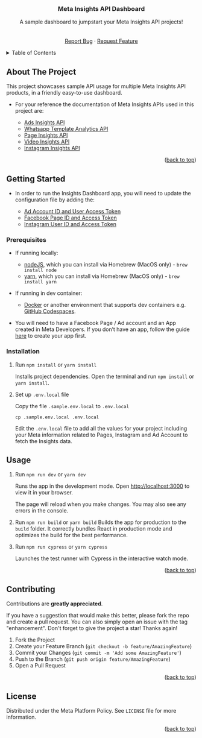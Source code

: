 <!-- PROJECT LOGO -->
<br />
<div align="center">
  
<h3 align="center">Meta Insights API Dashboard</h3>

  <p align="center">
    A sample dashboard to jumpstart your Meta Insights API projects!
    <br />
    <br />
    <br />
    <a href="https://github.com/fbsamples/insights_dashboard/issues">Report Bug</a>
    ·
    <a href="https://github.com/fbsamples/insights_dashboard/issues">Request Feature</a>
  </p>
</div>



<!-- TABLE OF CONTENTS -->
<details>
  <summary>Table of Contents</summary>
  <ol>
    <li>
      <a href="#about-the-project">About The Project</a>
    </li>
    <li>
      <a href="#getting-started">Getting Started</a>
      <ul>
        <li><a href="#prerequisites">Prerequisites</a></li>
        <li><a href="#installation">Installation</a></li>
      </ul>
    </li>
    <li><a href="#usage">Usage</a></li>
    <li><a href="#contributing">Contributing</a></li>
    <li><a href="#license">License</a></li>
  </ol>
</details>



<!-- ABOUT THE PROJECT -->
## About The Project

This project showcases sample API usage for multiple Meta Insights API products, in a friendly easy-to-use dashboard.

* For your reference the documentation of Meta Insights APIs used in this project are:

    - [Ads Insights API](https://developers.facebook.com/docs/marketing-api/insights/)
    - [Whatsapp Template Analytics API](https://developers.facebook.com/docs/whatsapp/business-management-api/analytics/)
    - [Page Insights API](https://developers.facebook.com/docs/platforminsights/page)
    - [Video Insights API](https://developers.facebook.com/docs/video-api/guides/insights/)
    - [Instagram Insights API](https://developers.facebook.com/docs/instagram-api/guides/insights)

<p align="right">(<a href="#readme-top">back to top</a>)</p>



<!-- GETTING STARTED -->
## Getting Started

* In order to run the Insights Dashboard app, you will need to update the configuration file by adding the:

    - [Ad Account ID and User Access Token](https://developers.facebook.com/docs/facebook-login/guides/access-tokens/)
    - [Facebook Page ID and Access Token](https://developers.facebook.com/docs/pages/access-tokens)
    - [Instagram User ID and Access Token](https://developers.facebook.com/docs/instagram-api/getting-started)

### Prerequisites

* If running locally:
    * [nodeJS](https://nodejs.org/en/download/), which you can install via Homebrew (MacOS only)  - `brew install node`
    * [yarn](https://classic.yarnpkg.com/lang/en/docs/install), which you can install via Homebrew (MacOS only) - `brew install yarn`
* If running in dev container:
    * [Docker](https://www.docker.com/) or another environment that supports dev containers e.g. [GitHub Codespaces](https://github.com/features/codespaces).

* You will need to have a Facebook Page / Ad account and an App created in Meta Developers. If you don’t have an app, follow the guide [here](https://developers.facebook.com/docs/development/) to create your app first.


### Installation

1. Run `npm install` or `yarn install`

    Installs project dependencies.
    Open the terminal and run `npm install` or `yarn install`.

2. Set up `.env.local` file

    Copy the file `.sample.env.local` to `.env.local`

    ```
    cp .sample.env.local .env.local
    ```

    Edit the `.env.local` file to add all the values for your project including your Meta information related to Pages, Instagram and Ad Account to fetch the Insights data.


## Usage
1. Run `npm run dev` or `yarn dev`

   Runs the app in the development mode. Open [http://localhost:3000](http://localhost:3000) to view it in your browser.

    The page will reload when you make changes. You may also see any errors in the console.

2. Run `npm run build` or `yarn build`
    Builds the app for production to the `build` folder.
It correctly bundles React in production mode and optimizes the build for the best performance.

3. Run `npm run cypress` or `yarn cypress`

    Launches the test runner with Cypress in the interactive watch mode.


<p align="right">(<a href="#readme-top">back to top</a>)</p>



<!-- CONTRIBUTING -->
## Contributing

Contributions are **greatly appreciated**.

If you have a suggestion that would make this better, please fork the repo and create a pull request. You can also simply open an issue with the tag "enhancement".
Don't forget to give the project a star! Thanks again!

1. Fork the Project
2. Create your Feature Branch (`git checkout -b feature/AmazingFeature`)
3. Commit your Changes (`git commit -m 'Add some AmazingFeature'`)
4. Push to the Branch (`git push origin feature/AmazingFeature`)
5. Open a Pull Request

<p align="right">(<a href="#readme-top">back to top</a>)</p>



<!-- LICENSE -->
## License

Distributed under the Meta Platform Policy. See `LICENSE` file for more information.

<p align="right">(<a href="#readme-top">back to top</a>)</p>
